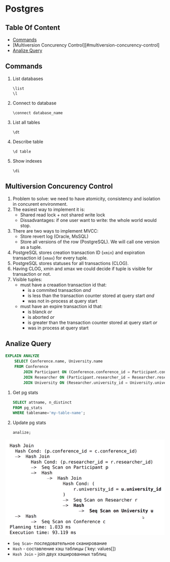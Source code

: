 # Postgres

## Table Of Content
- [Commands](#commands)
- [Multiversion Concurency Control][#multiversion-concurency-control]
- [Analize Query](#analize-query)

## Commands
1. List databases
    ```
    \list
    \l
    ```
1. Connect to database
    ```
    \connect database_name
    ```
1. List all tables
    ```
    \dt
    ```
1. Describe table
    ```
    \d table
    ```
1. Show indexes
    ```
    \di
    ```

## Multiversion Concurency Control
1. Problem to solve: we need to have atomicity, consistency and isolation in concurent environment.
1. The easiest way to implement it is:
    * Shared read lock + not shared write lock
    * Dissadvantages: if one user want to write: the whole world would stop.
1. There are two ways to implement MVCC:
    * Store revert log (Oracle, MsSQL)
    * Store all versions of the row (PostgreSQL). We will call one version as a tuple.
1. PostgreSQL stores creation transaction ID (`xmin`) and expiration transaction id (`xmax`) for every tuple.
1. PostgreSQL stores statuses for all transactions (CLOG).
1. Having CLOG, xmin and xmax we could decide if tuple is visible for transaction or not.
1. Visible tuples:
    * must have a creaation transaction id that:
        * is a commited transaction _and_
        * is less than the transaction counter stored at query start _and_
        * was not in-process at query start
    * must have an expire transaction id that:
        * is blanck _or_
        * is aborted _or_
        * is greater than the transaction counter stored at query start _or_
        * was in process at query start

## Analize Query

```sql
EXPLAIN ANALYZE
    SELECT Conference.name, University.name
    FROM Conference
        JOIN Participant ON (Conference.conference_id = Participant.conference_id)
        JOIN Researcher ON (Participant.researcher_id = Researcher.researcher_id)
        JOIN University ON (Researcher.university_id = University.university_id);
```

1. Get pg stats

    ```sql
    SELECT attname, n_distinct
    FROM pg_stats
    WHERE tablename='my-table-name';
    ```

1. Update pg stats
    ```sql
    analize;
    ```

![Analize](../images/postgres-analize.png)

* `Seq Scan`- последовательное сканирование
* `Hash` - составление хэш таблицы (`key: values[])
* `Hash Join` - join двух хэшированных таблиц
